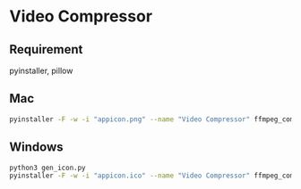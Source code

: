 # Video Compressor

## Requirement
pyinstaller, pillow

## Mac
```sh
pyinstaller -F -w -i "appicon.png" --name "Video Compressor" ffmpeg_compressor.py
```

## Windows
```sh
python3 gen_icon.py
pyinstaller -F -w -i "appicon.ico" --name "Video Compressor" ffmpeg_compressor.py
```
